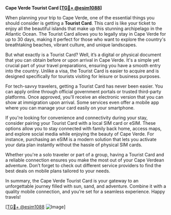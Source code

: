 **Cape Verde Tourist Card [[TG💪+ @esim1088](https://t.me/s/esim1088)]**

When planning your trip to Cape Verde, one of the essential things you should consider is getting a **Tourist Card**. This card is like your ticket to enjoy all the beautiful islands that make up this stunning archipelago in the Atlantic Ocean. The Tourist Card allows you to legally stay in Cape Verde for up to 30 days, making it perfect for those who want to explore the country's breathtaking beaches, vibrant culture, and unique landscapes.

But what exactly is a Tourist Card? Well, it’s a digital or physical document that you can obtain before or upon arrival in Cape Verde. It's a simple yet crucial part of your travel preparations, ensuring you have a smooth entry into the country. Unlike a visa, the Tourist Card is easier to acquire and is designed specifically for tourists visiting for leisure or business purposes.

For tech-savvy travelers, getting a Tourist Card has never been easier. You can apply online through official government portals or trusted third-party platforms. Once approved, you'll receive an electronic version that you can show at immigration upon arrival. Some services even offer a mobile app where you can manage your card easily on your smartphone.

If you're looking for convenience and connectivity during your stay, consider pairing your Tourist Card with a local SIM card or eSIM. These options allow you to stay connected with family back home, access maps, and explore social media while enjoying the beauty of Cape Verde. For instance, purchasing an eSIM is a modern solution that lets you activate your data plan instantly without the hassle of physical SIM cards.

Whether you're a solo traveler or part of a group, having a Tourist Card and a reliable connection ensures you make the most out of your Cape Verdean adventure. Don’t forget to check out different service providers to find the best deals on mobile plans tailored to your needs.

In summary, the Cape Verde Tourist Card is your gateway to an unforgettable journey filled with sun, sand, and adventure. Combine it with a quality mobile connection, and you’re set for a seamless experience. Happy travels!

[[TG💪+ @esim1088](https://t.me/s/esim1088) ![Image](https://i.postimg.cc/Y0z9fWf4/image.png)]